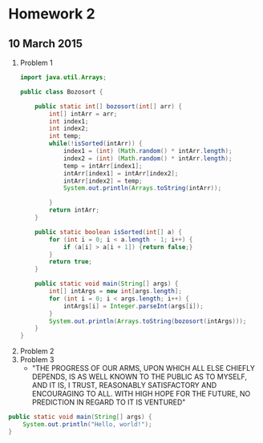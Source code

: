 # Homework 2
## 10 March 2015

1. Problem 1
	```java
	import java.util.Arrays;

	public class Bozosort {
	
		public static int[] bozosort(int[] arr) {
			int[] intArr = arr;
			int index1;
			int index2;
			int temp;
			while(!isSorted(intArr)) {
				index1 = (int) (Math.random() * intArr.length);
				index2 = (int) (Math.random() * intArr.length);
				temp = intArr[index1];
				intArr[index1] = intArr[index2];
				intArr[index2] = temp;
				System.out.println(Arrays.toString(intArr));
	
			}
			return intArr;
		}
	
		public static boolean isSorted(int[] a) {
			for (int i = 0; i < a.length - 1; i++) {
				if (a[i] > a[i + 1]) {return false;}
			}
			return true;
		}
	
		public static void main(String[] args) {
			int[] intArgs = new int[args.length];
			for (int i = 0; i < args.length; i++) {
				intArgs[i] = Integer.parseInt(args[i]);
			}
			System.out.println(Arrays.toString(bozosort(intArgs)));
		}
	}
	```
2. Problem 2
3. Problem 3
	* "THE PROGRESS OF OUR ARMS, UPON WHICH ALL ELSE CHIEFLY DEPENDS, IS AS WELL KNOWN TO THE PUBLIC AS TO MYSELF, AND IT IS, I TRUST, REASONABLY SATISFACTORY AND ENCOURAGING TO ALL. WITH HIGH HOPE FOR THE FUTURE, NO PREDICTION IN REGARD TO IT IS VENTURED"

```java
public static void main(String[] args) {
	System.out.println("Hello, world!");
}
```
